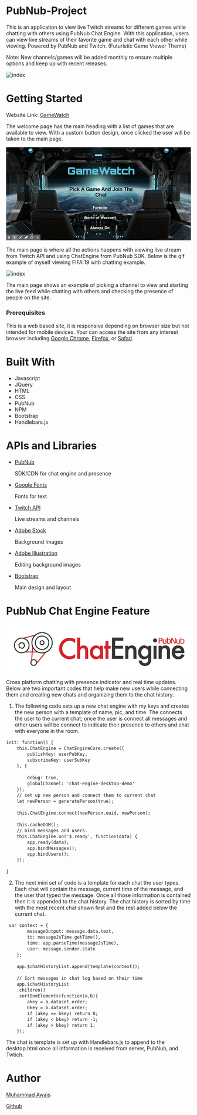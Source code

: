 # PubNub-Project

This is an application to view live Twitch streams for different games while chatting with others using PubNub Chat Engine. With this application, users can view live streams of their favorite game and chat with each other while viewing. Powered by PubNub and Twitch. (Futuristic Game Viewer Theme)

Note: New channels/games will be added monthly to ensure multiple options and keep up with recent releases. 

![index](images/Screen1.png)

# Getting Started

Website Link: [GameWatch](https://mawais54013.github.io/PubNub-Project/)

The welcome page has the main heading with a list of games that are available to view. With a custom button design, once clicked the user will be taken to the main page. 

![Homepage](images/gif1.gif)

The main page is where all the actions happens with viewing live stream from Twitch API and using ChatEngine from PubNub SDK. Below is the gif example of myself viewing FIFA 19 with chatting example.

![index](images/gif2.gif)

The main page shows an example of picking a channel to view and starting the live feed while chatting with others and checking the presence of people on the site. 

### Prerequisites

This is a web based site, it is responsive depending on browser size but not intended for mobile devices. Your can access the site from any interest browser including [Google Chrome](https://www.google.com/chrome/), [Firefox](https://www.mozilla.org/en-US/firefox/new/), or [Safari](https://www.apple.com/safari/). 

# Built With

* Javascript
* JQuery
* HTML
* CSS
* PubNub
* NPM
* Bootstrap
* Handlebars.js

# APIs and Libraries
* [PubNub](https://www.pubnub.com/)
    
    SDK/CDN for chat engine and presence

* [Google Fonts](https://fonts.google.com/)

    Fonts for text

* [Twitch API](https://dev.twitch.tv/)

    Live streams and channels

* [Adobe Stock](https://stock.adobe.com/uk/)

    Background Images

* [Adobe Illustration](https://www.adobe.com/products/illustrator.html)

    Editing background images

* [Bootstrap](https://getbootstrap.com/)

    Main design and layout

# PubNub Chat Engine Feature

![ChatEngine](images/img3.png)

Cross platform chatting with presence indicator and real time updates. Below are two important codes that help make new users while connecting them and creating new chats and organizing them to the chat history.

1) The following code sets up a new chat engine with my keys and creates the new person with a template of name, pic, and time. The connects the user to the current chat; once the user is connect all messages and other users will be connect to indicate their presence to others and chat with everyone in the room. 

```
init: function() {
    this.ChatEngine = ChatEngineCore.create({
        publishKey: userPubKey,
        subscribeKey: userSubKey
    }, {
        
        debug: true,
        globalChannel: 'chat-engine-desktop-demo'
    });
    // set up new person and connect them to current chat
    let newPerson = generatePerson(true);

    this.ChatEngine.connect(newPerson.uuid, newPerson);

    this.cacheDOM();
    // bind messages and users.
    this.ChatEngine.on('$.ready', function(data) {
        app.ready(data);
        app.bindMessages();
        app.bindUsers();
    });

}
```

2) The next mini set of code is a template for each chat the user types. Each chat will contain the message, current time of the message, and the user that typed the message. Once all those information is contained then it is appended to the chat history. The chat history is sorted by time with the most recent chat shown first and the rest added below the current chat. 

```
 var context = {
        messageOutput: message.data.text,
        tt: messageJsTime.getTime(),
        time: app.parseTime(messageJsTime),
        user: message.sender.state
    };

    app.$chatHistoryList.append(template(context));

    // Sort messages in chat log based on their time
    app.$chatHistoryList
    .children()
    .sortDomElements(function(a,b){
        akey = a.dataset.order;
        bkey = b.dataset.order;
        if (akey == bkey) return 0;
        if (akey < bkey) return -1;
        if (akey > bkey) return 1;
    });
```

The chat is template is set up with Handlebars.js to append to the desktop.html once all information is received from server, PubNub, and Twtich. 

# Author 

[Muhammad Awais](https://mawais54013.github.io/MAwais/)

[Github](https://github.com/mawais54013)